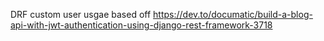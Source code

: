 DRF custom user usgae based off https://dev.to/documatic/build-a-blog-api-with-jwt-authentication-using-django-rest-framework-3718